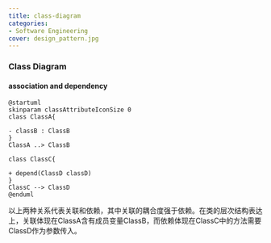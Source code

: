 ```yaml
---
title: class-diagram
categories:
- Software Engineering
cover: design_pattern.jpg
---
```


### Class Diagram
#### association and dependency
```puml
@startuml
skinparam classAttributeIconSize 0
class ClassA{

- classB : ClassB
}
ClassA ..> ClassB

class ClassC{

+ depend(ClassD classD)
}
ClassC --> ClassD
@enduml

```
以上两种关系代表关联和依赖，其中关联的耦合度强于依赖。在类的层次结构表达上，关联体现在ClassA含有成员变量ClassB，而依赖体现在ClassC中的方法需要ClassD作为参数传入。




